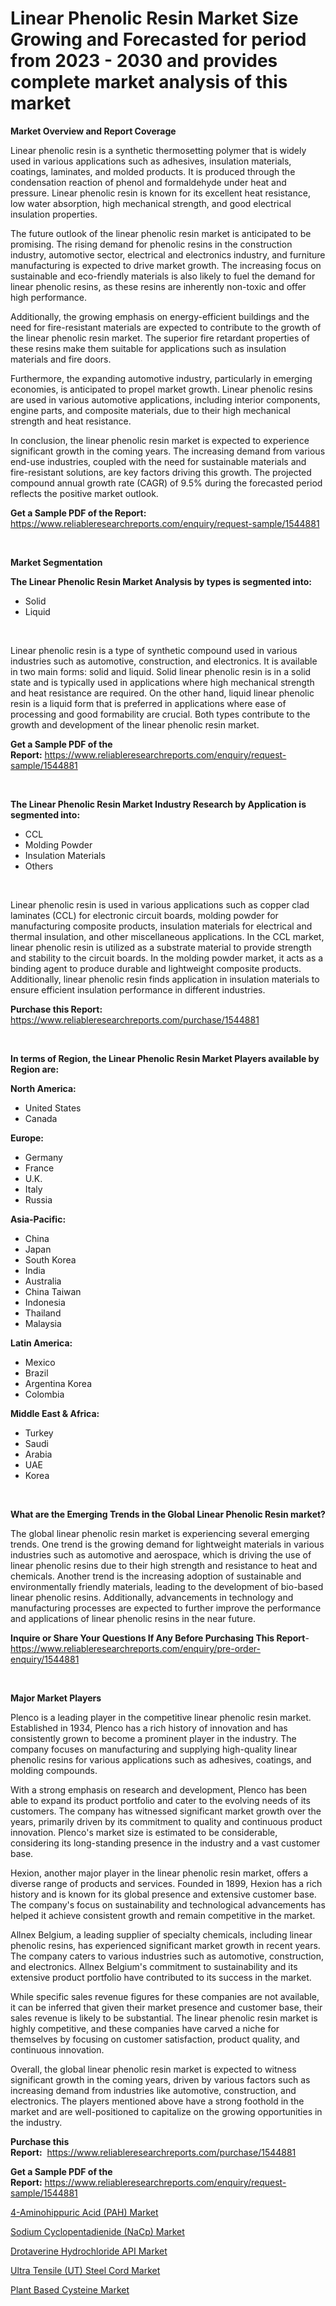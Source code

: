 <p><h1>Linear Phenolic Resin Market Size Growing and Forecasted for period from 2023 - 2030 and provides complete market analysis of this market</h1></p><p><strong>Market Overview and Report Coverage</strong></p>
<p><p>Linear phenolic resin is a synthetic thermosetting polymer that is widely used in various applications such as adhesives, insulation materials, coatings, laminates, and molded products. It is produced through the condensation reaction of phenol and formaldehyde under heat and pressure. Linear phenolic resin is known for its excellent heat resistance, low water absorption, high mechanical strength, and good electrical insulation properties.</p><p>The future outlook of the linear phenolic resin market is anticipated to be promising. The rising demand for phenolic resins in the construction industry, automotive sector, electrical and electronics industry, and furniture manufacturing is expected to drive market growth. The increasing focus on sustainable and eco-friendly materials is also likely to fuel the demand for linear phenolic resins, as these resins are inherently non-toxic and offer high performance.</p><p>Additionally, the growing emphasis on energy-efficient buildings and the need for fire-resistant materials are expected to contribute to the growth of the linear phenolic resin market. The superior fire retardant properties of these resins make them suitable for applications such as insulation materials and fire doors.</p><p>Furthermore, the expanding automotive industry, particularly in emerging economies, is anticipated to propel market growth. Linear phenolic resins are used in various automotive applications, including interior components, engine parts, and composite materials, due to their high mechanical strength and heat resistance.</p><p>In conclusion, the linear phenolic resin market is expected to experience significant growth in the coming years. The increasing demand from various end-use industries, coupled with the need for sustainable materials and fire-resistant solutions, are key factors driving this growth. The projected compound annual growth rate (CAGR) of 9.5% during the forecasted period reflects the positive market outlook.</p></p>
<p><strong>Get a Sample PDF of the Report:</strong> <a href="https://www.reliableresearchreports.com/enquiry/request-sample/1544881">https://www.reliableresearchreports.com/enquiry/request-sample/1544881</a></p>
<p>&nbsp;</p>
<p><strong>Market Segmentation</strong></p>
<p><strong>The Linear Phenolic Resin Market Analysis by types is segmented into:</strong></p>
<p><ul><li>Solid</li><li>Liquid</li></ul></p>
<p>&nbsp;</p>
<p><p>Linear phenolic resin is a type of synthetic compound used in various industries such as automotive, construction, and electronics. It is available in two main forms: solid and liquid. Solid linear phenolic resin is in a solid state and is typically used in applications where high mechanical strength and heat resistance are required. On the other hand, liquid linear phenolic resin is a liquid form that is preferred in applications where ease of processing and good formability are crucial. Both types contribute to the growth and development of the linear phenolic resin market.</p></p>
<p><strong>Get a Sample PDF of the Report:</strong>&nbsp;<a href="https://www.reliableresearchreports.com/enquiry/request-sample/1544881">https://www.reliableresearchreports.com/enquiry/request-sample/1544881</a></p>
<p>&nbsp;</p>
<p><strong>The Linear Phenolic Resin Market Industry Research by Application is segmented into:</strong></p>
<p><ul><li>CCL</li><li>Molding Powder</li><li>Insulation Materials</li><li>Others</li></ul></p>
<p>&nbsp;</p>
<p><p>Linear phenolic resin is used in various applications such as copper clad laminates (CCL) for electronic circuit boards, molding powder for manufacturing composite products, insulation materials for electrical and thermal insulation, and other miscellaneous applications. In the CCL market, linear phenolic resin is utilized as a substrate material to provide strength and stability to the circuit boards. In the molding powder market, it acts as a binding agent to produce durable and lightweight composite products. Additionally, linear phenolic resin finds application in insulation materials to ensure efficient insulation performance in different industries.</p></p>
<p><strong>Purchase this Report:</strong>&nbsp; <a href="https://www.reliableresearchreports.com/purchase/1544881">https://www.reliableresearchreports.com/purchase/1544881</a></p>
<p>&nbsp;</p>
<p><strong>In terms of Region, the Linear Phenolic Resin Market Players available by Region are:</strong></p>
<p>
    <p> <strong> North America: </strong>
        <ul>
            <li>United States</li>
            <li>Canada</li>
        </ul>
        </p> 
    <p> <strong> Europe: </strong>
        <ul>
            <li>Germany</li>
            <li>France</li>
            <li>U.K.</li>
            <li>Italy</li>
            <li>Russia</li>
        </ul>
        </p> 
    <p> <strong> Asia-Pacific: </strong>
        <ul>
            <li>China</li>
            <li>Japan</li>
            <li>South Korea</li>
            <li>India</li>
            <li>Australia</li>
            <li>China Taiwan</li>
            <li>Indonesia</li>
            <li>Thailand</li>
            <li>Malaysia</li>
        </ul>
        </p> 
    <p> <strong> Latin America: </strong>
        <ul>
            <li>Mexico</li>
            <li>Brazil</li>
            <li>Argentina Korea</li>
            <li>Colombia</li>
        </ul>
        </p> 
    <p> <strong> Middle East & Africa: </strong>
        <ul>
            <li>Turkey</li>
            <li>Saudi</li>
            <li>Arabia</li>
            <li>UAE</li>
            <li>Korea</li>
        </ul>
    </p>
    </p>
<p>&nbsp;</p>
<p><strong>What are the Emerging Trends in the Global Linear Phenolic Resin market?</strong></p>
<p><p>The global linear phenolic resin market is experiencing several emerging trends. One trend is the growing demand for lightweight materials in various industries such as automotive and aerospace, which is driving the use of linear phenolic resins due to their high strength and resistance to heat and chemicals. Another trend is the increasing adoption of sustainable and environmentally friendly materials, leading to the development of bio-based linear phenolic resins. Additionally, advancements in technology and manufacturing processes are expected to further improve the performance and applications of linear phenolic resins in the near future.</p></p>
<p><strong>Inquire or Share Your Questions If Any Before Purchasing This Report</strong>- <a href="https://www.reliableresearchreports.com/enquiry/pre-order-enquiry/1544881">https://www.reliableresearchreports.com/enquiry/pre-order-enquiry/1544881</a></p>
<p>&nbsp;</p>
<p><strong>Major Market Players</strong></p>
<p><p>Plenco is a leading player in the competitive linear phenolic resin market. Established in 1934, Plenco has a rich history of innovation and has consistently grown to become a prominent player in the industry. The company focuses on manufacturing and supplying high-quality linear phenolic resins for various applications such as adhesives, coatings, and molding compounds.</p><p>With a strong emphasis on research and development, Plenco has been able to expand its product portfolio and cater to the evolving needs of its customers. The company has witnessed significant market growth over the years, primarily driven by its commitment to quality and continuous product innovation. Plenco's market size is estimated to be considerable, considering its long-standing presence in the industry and a vast customer base.</p><p>Hexion, another major player in the linear phenolic resin market, offers a diverse range of products and services. Founded in 1899, Hexion has a rich history and is known for its global presence and extensive customer base. The company's focus on sustainability and technological advancements has helped it achieve consistent growth and remain competitive in the market.</p><p>Allnex Belgium, a leading supplier of specialty chemicals, including linear phenolic resins, has experienced significant market growth in recent years. The company caters to various industries such as automotive, construction, and electronics. Allnex Belgium's commitment to sustainability and its extensive product portfolio have contributed to its success in the market.</p><p>While specific sales revenue figures for these companies are not available, it can be inferred that given their market presence and customer base, their sales revenue is likely to be substantial. The linear phenolic resin market is highly competitive, and these companies have carved a niche for themselves by focusing on customer satisfaction, product quality, and continuous innovation.</p><p>Overall, the global linear phenolic resin market is expected to witness significant growth in the coming years, driven by various factors such as increasing demand from industries like automotive, construction, and electronics. The players mentioned above have a strong foothold in the market and are well-positioned to capitalize on the growing opportunities in the industry.</p></p>
<p><strong>Purchase this Report:</strong>&nbsp;&nbsp;<a href="https://www.reliableresearchreports.com/purchase/1544881">https://www.reliableresearchreports.com/purchase/1544881</a></p>
<p></p>
<p><strong>Get a Sample PDF of the Report:</strong>&nbsp;<a href="https://www.reliableresearchreports.com/enquiry/request-sample/1544881">https://www.reliableresearchreports.com/enquiry/request-sample/1544881</a></p>
<p><p><a href="https://github.com/mahnoor2003/Market-Research-Report-List-1/blob/main/4-aminohippuric-acid-pah-market.md">4-Aminohippuric Acid (PAH) Market</a></p><p><a href="https://github.com/aliciawhite5576/Market-Research-Report-List-1/blob/main/sodium-cyclopentadienide-nacp-market.md">Sodium Cyclopentadienide (NaCp) Market</a></p><p><a href="https://github.com/marloy8/Market-Research-Report-List-1/blob/main/drotaverine-hydrochloride-api-market.md">Drotaverine Hydrochloride API Market</a></p><p><a href="https://github.com/maliyahmorrow6654/Market-Research-Report-List-1/blob/main/ultra-tensile-ut-steel-cord-market.md">Ultra Tensile (UT) Steel Cord Market</a></p><p><a href="https://github.com/abdelrhmankishk22/Market-Research-Report-List-1/blob/main/plant-based-cysteine-market.md">Plant Based Cysteine Market</a></p></p>
